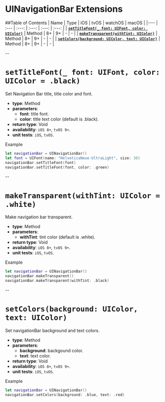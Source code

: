 # UINavigationBar Extensions

##Table of Contents
| Name | Type | iOS | tvOS | watchOS | macOS |
|:--- | :--- | :---: | :---: | :---: | :---: |
| [**`setTitleFont(_ font: UIFont, color: UIColor)`**](#settitlefont_-font-uifont-color-uicolor--black) | Method | 8+ | 9+ | - | - |
| [**`makeTransparent(withTint: UIColor)`**](#maketransparentwithtint-uicolor--white) | Method | 8+ | 9+ | - | - |
| [**`setColors(background: UIColor, text: UIColor)`**](#setcolorsbackground-uicolor-text-uicolor) | Method | 8+ | 9+ | - | - |

--

# `setTitleFont(_ font: UIFont, color: UIColor = .black)`
Set Navigation Bar title, title color and font.

- **type**: Method
- **parameters**:
    - **font**: title font.
    - **color**: title text color (default is .black).
- **return type**: Void
- **availability**: `iOS 8+`, `tvOS 9+`.
- **unit tests**: `iOS`, `tvOS`.

Example

```swift
let navigationBar = UINavigationBar()
let font = UIFont(name: "HelveticaNeue-UltraLight", size: 30)
navigationBar.setTitleFont(font)
navigationBar.setTitleFont(font, color: .green)
```

--

# `makeTransparent(withTint: UIColor = .white)`
Make navigation bar transparent.

- **type**: Method
- **parameters**:
    - **withTint**: tint color (default is .white).
- **return type**: Void
- **availability**: `iOS 8+`, `tvOS 9+`.
- **unit tests**: `iOS`, `tvOS`.

Example

```swift
let navigationBar = UINavigationBar()
navigationBar.makeTransparent()
navigationBar.makeTransparent(withTint: .black)
```

--

# `setColors(background: UIColor, text: UIColor)`
Set navigationBar background and text colors.

- **type**: Method
- **parameters**:
    - **background**: backgound color.
    - **text**: text color.
- **return type**: Void
- **availability**: `iOS 8+`, `tvOS 9+`.
- **unit tests**: `iOS`, `tvOS`.

Example

```swift
let navigationBar = UINavigationBar()
navigationBar.setColors(background: .blue, text: .red)
```
